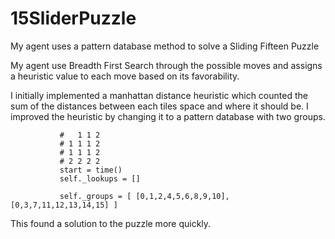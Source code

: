 # 15SliderPuzzle
My agent uses a pattern database method to solve a Sliding Fifteen Puzzle

My agent use Breadth First Search through the possible moves and assigns a heuristic value to each move based on its favorability.

I initially implemented a manhattan distance heuristic which counted the sum of the distances between each tiles space and where it should be. I improved the heuristic by changing it to a pattern database with two groups. 

               #   1 1 2
               # 1 1 1 2
               # 1 1 1 2
               # 2 2 2 2
               start = time()
               self._lookups = []

               self._groups = [ [0,1,2,4,5,6,8,9,10], [0,3,7,11,12,13,14,15] ]
               
This found a solution to the puzzle more quickly. 
